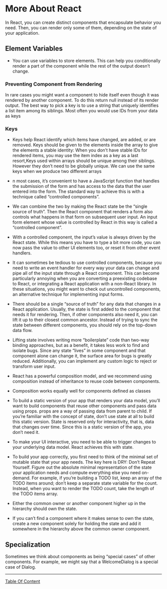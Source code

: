 
# More About React 
In React, you can create distinct components that encapsulate behavior you need. Then, you can render only some of them, depending on the state of your application.

## Element Variables
- You can use variables to store elements. This can help you conditionally render a part of the component while the rest of the output doesn’t change.

### Preventing Component from Rendering
In rare cases you might want a component to hide itself even though it was rendered by another component. To do this return null instead of its render output.
The best way to pick a key is to use a string that uniquely identifies a list item among its siblings. Most often you would use IDs from your data as keys

### Keys
- Keys help React identify which items have changed, are added, or are removed. Keys should be given to the elements inside the array to give the elements a stable identity: 
When you don’t have stable IDs for rendered items, you may use the item index as a key as a last resort,Keys used within arrays should be unique among their siblings. However they don’t need to be globally unique. We can use the same keys when we produce two different arrays

- n most cases, it’s convenient to have a JavaScript function that handles the submission of the form and has access to the data that the user entered into the form. The standard way to achieve this is with a technique called “controlled components”.

- We can combine the two by making the React state be the “single source of truth”. Then the React component that renders a form also controls what happens in that form on subsequent user input. An input form element whose value is controlled by React in this way is called a “controlled component”.

- With a controlled component, the input’s value is always driven by the React state. While this means you have to type a bit more code, you can now pass the value to other UI elements too, or reset it from other event handlers.

- It can sometimes be tedious to use controlled components, because you need to write an event handler for every way your data can change and pipe all of the input state through a React component. This can become particularly annoying when you are converting a preexisting codebase to React, or integrating a React application with a non-React library. In these situations, you might want to check out uncontrolled components, an alternative technique for implementing input forms.

- There should be a single “source of truth” for any data that changes in a React application. Usually, the state is first added to the component that needs it for rendering. Then, if other components also need it, you can lift it up to their closest common ancestor. Instead of trying to sync the state between different components, you should rely on the top-down data flow.

- Lifting state involves writing more “boilerplate” code than two-way binding approaches, but as a benefit, it takes less work to find and isolate bugs. Since any state “lives” in some component and that component alone can change it, the surface area for bugs is greatly reduced. Additionally, you can implement any custom logic to reject or transform user input.

- React has a powerful composition model, and we recommend using composition instead of inheritance to reuse code between components.

- Composition works equally well for components defined as classes

- To build a static version of your app that renders your data model, you’ll want to build components that reuse other components and pass data using props. props are a way of passing data from parent to child. If you’re familiar with the concept of state, don’t use state at all to build this static version. State is reserved only for interactivity, that is, data that changes over time. Since this is a static version of the app, you don’t need it.

- To make your UI interactive, you need to be able to trigger changes to your underlying data model. React achieves this with state.

- To build your app correctly, you first need to think of the minimal set of mutable state that your app needs. The key here is DRY: Don’t Repeat Yourself. Figure out the absolute minimal representation of the state your application needs and compute everything else you need on-demand. For example, if you’re building a TODO list, keep an array of the TODO items around; don’t keep a separate state variable for the count. Instead, when you want to render the TODO count, take the length of the TODO items array.


- Either the common owner or another component higher up in the hierarchy should own the state.

- If you can’t find a component where it makes sense to own the state, create a new component solely for holding the state and add it somewhere in the hierarchy above the common owner component.

## Specialization
Sometimes we think about components as being “special cases” of other components. For example, we might say that a WelcomeDialog is a special case of Dialog.

----------------------------------------------------------------
[Table Of Content](https://github.com/omarXzain/401-reading-notes)
